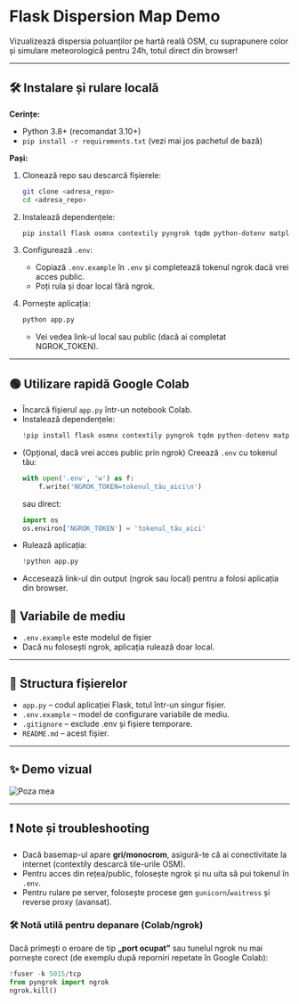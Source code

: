 # Flask Dispersion Map Demo

Vizualizează dispersia poluanților pe hartă reală OSM, cu suprapunere color și simulare meteorologică pentru 24h, totul direct din browser!

---

## 🛠️ Instalare și rulare locală

**Cerințe:**
- Python 3.8+ (recomandat 3.10+)
- `pip install -r requirements.txt` (vezi mai jos pachetul de bază)

**Pași:**

1. Clonează repo sau descarcă fișierele:
    ```sh
    git clone <adresa_repo>
    cd <adresa_repo>
    ```

2. Instalează dependențele:
    ```sh
    pip install flask osmnx contextily pyngrok tqdm python-dotenv matplotlib pandas
    ```

3. Configurează `.env`:
    - Copiază `.env.example` în `.env` și completează tokenul ngrok dacă vrei acces public.
    - Poți rula și doar local fără ngrok.

4. Pornește aplicația:
    ```sh
    python app.py
    ```
    - Vei vedea link-ul local sau public (dacă ai completat NGROK_TOKEN).

---

## 🟢 Utilizare rapidă Google Colab

- Încarcă fișierul `app.py` într-un notebook Colab.
- Instalează dependențele:
    ```python
    !pip install flask osmnx contextily pyngrok tqdm python-dotenv matplotlib pandas
    ```
- (Opțional, dacă vrei acces public prin ngrok) Creează `.env` cu tokenul tău:
    ```python
    with open('.env', 'w') as f:
        f.write('NGROK_TOKEN=tokenul_tău_aici\n')
    ```
    sau direct:
    ```python
    import os
    os.environ['NGROK_TOKEN'] = 'tokenul_tău_aici'
    ```
- Rulează aplicația:
    ```python
    !python app.py
    ```
- Accesează link-ul din output (ngrok sau local) pentru a folosi aplicația din browser.


## 🔑 Variabile de mediu

- `.env.example` este modelul de fișier
- Dacă nu folosești ngrok, aplicația rulează doar local.

---

## 📄 Structura fișierelor

- `app.py` – codul aplicației Flask, totul într-un singur fișier.
- `.env.example` – model de configurare variabile de mediu.
- `.gitignore` – exclude .env și fișiere temporare.
- `README.md` – acest fișier.

---

## ✨ Demo vizual

![Poza mea](https://drive.google.com/uc?export=view&id=14KNkkpfzyX6dGSO_J9BawYZldjVsAeTm)

---

## ❗ Note și troubleshooting

- Dacă basemap-ul apare **gri/monocrom**, asigură-te că ai conectivitate la internet (contextily descarcă tile-urile OSM).
- Pentru acces din rețea/public, folosește ngrok și nu uita să pui tokenul în `.env`.
- Pentru rulare pe server, folosește procese gen `gunicorn`/`waitress` și reverse proxy (avansat).

### 🛠️ Notă utilă pentru depanare (Colab/ngrok)
Dacă primești o eroare de tip **„port ocupat”** sau tunelul ngrok nu mai pornește corect (de exemplu după reporniri repetate în Google Colab):

```python
!fuser -k 5015/tcp
from pyngrok import ngrok
ngrok.kill()
